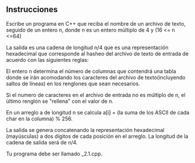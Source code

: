 ## Instrucciones
Escribe un programa en C++ que reciba el nombre de un archivo de texto, seguido de un entero n, donde n es un entero múltiplo de 4 y  (16 <= n <=64)

La salida es una cadena de longitud n/4 que es una representación hexadecimal que corresponde al hasheo del archivo de texto de entrada de acuerdo con las siguientes reglas:

El entero n determina el número de columnas que contendrá una tabla donde se irán acomodando los caracteres del archivo de texto(incluyendo saltos de líneas) en los renglones que sean necesarios.

Si el numero de caracteres en el archivo de entrada no es múltiplo de n, el último renglón se "rellena" con el valor de n.

En un arreglo a de longitud n se calcula a[i] = (la suma de los ASCII de cada char en la columna) % 256.

La salida se genera concatenando la representación hexadecimal (mayúsculas) a dos dígitos de cada posición en el arreglo. La longitud de la cadena de salida será de n/4.

Tu programa debe ser llamado <TuMatricula>_2.1.cpp.